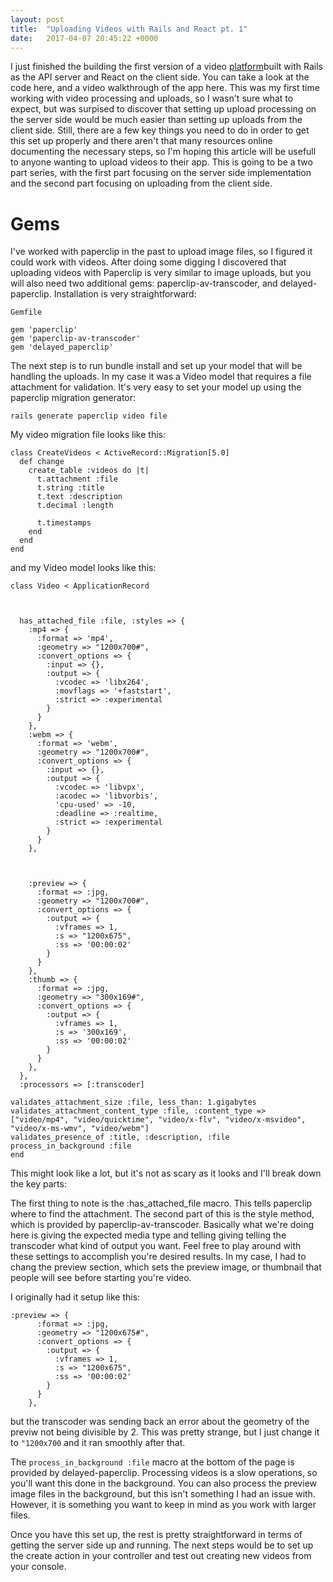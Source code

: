 ```yaml
---
layout: post
title:  "Uploading Videos with Rails and React pt. 1"
date:   2017-04-07 20:45:22 +0000
---
```



I just finished the building the first version of a video [platform](https://github.com/johnram528/tavew-video-platform)built with Rails as the API server and React on the client side. You can take a look at the code here, and a video walkthrough of the app here. This was my first time working with video processing and uploads, so I wasn't sure what to expect, but was surpised to discover that setting up upload processing on the server side would be much easier than setting up uploads from the client side. Still, there are a few key things you need to do in order to get this set up properly and there aren't that many resources online documenting the necessary steps, so I'm hoping this article will be usefull to anyone wanting to upload videos to their app. This is going to be a two part series, with the first part focusing on the server side implementation and the second part focusing on uploading from the client side. 

# Gems
I've worked with paperclip in the past to upload image files, so I figured it could work with videos. After doing some digging I discovered that uploading videos with Paperclip is very similar to image uploads, but you will also need two additional gems: paperclip-av-transcoder, and delayed-paperclip. Installation is very straightforward: 

```
Gemfile

gem 'paperclip'
gem 'paperclip-av-transcoder'
gem 'delayed_paperclip'
```

The next step is to run bundle install and set up your model that will be handling the uploads. In my case it was a Video model that requires a file attachment for validation. It's very easy to set your model up using the paperclip migration generator:

`rails generate paperclip video file`

My video migration file looks like this:

```
class CreateVideos < ActiveRecord::Migration[5.0]
  def change
    create_table :videos do |t|
      t.attachment :file
      t.string :title
      t.text :description
      t.decimal :length

      t.timestamps
    end
  end
end
```

and my Video model looks like this:
```
class Video < ApplicationRecord



  has_attached_file :file, :styles => {
    :mp4 => {
      :format => 'mp4',
      :geometry => "1200x700#",
      :convert_options => {
        :input => {},
        :output => {
          :vcodec => 'libx264',
          :movflags => '+faststart',
          :strict => :experimental
        }
      }
    },
    :webm => {
      :format => 'webm',
      :geometry => "1200x700#",
      :convert_options => {
        :input => {},
        :output => {
          :vcodec => 'libvpx',
          :acodec => 'libvorbis',
          'cpu-used' => -10,
          :deadline => :realtime,
          :strict => :experimental
        }
      }
    },



    :preview => {
      :format => :jpg,
      :geometry => "1200x700#",
      :convert_options => {
        :output => {
          :vframes => 1,
          :s => "1200x675",
          :ss => '00:00:02'
        }
      }
    },
    :thumb => {
      :format => :jpg,
      :geometry => "300x169#",
      :convert_options => {
        :output => {
          :vframes => 1,
          :s => '300x169',
          :ss => '00:00:02'
        }
      }
    },
  },
  :processors => [:transcoder]

validates_attachment_size :file, less_than: 1.gigabytes
validates_attachment_content_type :file, :content_type => ["video/mp4", "video/quicktime", "video/x-flv", "video/x-msvideo", "video/x-ms-wmv", "video/webm"]
validates_presence_of :title, :description, :file
process_in_background :file
end
```

This might look like a lot, but it's not as scary as it looks and I'll break down the key parts:

The first thing to note is the :has_attached_file macro. This tells paperclip where to find the attachment. The second part of this is the style method, which is provided by paperclip-av-transcoder. Basically what we're doing here is giving the expected media type and telling giving telling the transcoder what kind of output you want. Feel free to play around with these settings to accomplish you're desired results. In my case, I had to chang the preview section, which sets the preview image, or thumbnail that people will see before starting you're video. 

I originally had it setup like this: 

```
:preview => {
      :format => :jpg,
      :geometry => "1200x675#",
      :convert_options => {
        :output => {
          :vframes => 1,
          :s => "1200x675",
          :ss => '00:00:02'
        }
      }
    },
```
but the transcoder was sending back an error about the geometry of the previw not being divisible by 2. This was pretty strange, but I just change it to `"1200x700` and it ran smoothly after that. 

The `process_in_background :file` macro at the bottom of the page is provided by delayed-paperclip. Processing videos is a slow operations, so you'll want this done in the background. You can also process the preview image files in the background, but this isn't something I had an issue with. However, it is something you want to keep in mind as you work with larger files. 

Once you have this set up, the rest is pretty straightforward in terms of getting the server side up and running. The next steps would be to set up the create action in your controller and test out creating new videos from your console. 





